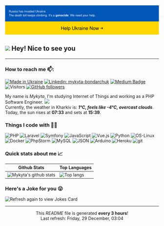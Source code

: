 [![Stand With Ukraine](https://raw.githubusercontent.com/vshymanskyy/StandWithUkraine/main/banner2-direct.svg)](https://www.supportukraine.co/)

## <img src="https://emojis.slackmojis.com/emojis/images/1531849430/4246/blob-sunglasses.gif?1531849430" width="30"/> Hey! Nice to see you<hr>

### How to reach me 📫:
[![Made in Ukraine](https://img.shields.io/badge/made_in-ukraine-ffd700.svg?labelColor=0057b7)](https://www.supportukraine.co/)
[![Linkedin: mykyta-bondarchuk](https://img.shields.io/badge/-mykyta--bondarchuk-blue?style=flat-square&logo=Linkedin&logoColor=white&link=https://www.linkedin.com/in/mykyta-bondarchuk/)](https://www.linkedin.com/in/mykyta-bondarchuk/)
[![Medium Badge](https://img.shields.io/badge/-@bmykyta-03a57a?style=flat-square&label&logo=medium&logoColor=black&link=https://medium.com/@bmykyta/)](https://medium.com/@bmykyta)
![Visitors](https://visitor-badge.glitch.me/badge?page_id=bmykyta)
[![GitHub followers](https://img.shields.io/github/followers/bmykyta?label=follow&style=social)](https://github.com/bmykyta)

My name is _Mykyta_, I'm studying Internet of Things and working as a PHP Software Engineer.
<img src="https://media.giphy.com/media/WUlplcMpOCEmTGBtBW/giphy.gif" width="40" /><br/>
Currently, the weather in Kharkiv is: ___1°C, feels like -4°C, overcast clouds___.<br>
Today, the sun rises at **07:33** and sets at **15:39**.

### Things I code with :man_technologist:
<p>
    <img alt="PHP" src="https://img.shields.io/badge/-PHP-777BB4?style=flat-square&logo=php&logoColor=white" />
    <img alt="Laravel" src="https://img.shields.io/badge/-Laravel-FF2D20?style=flat-square&logo=laravel&logoColor=white" />
    <img alt="Symfony" src="https://img.shields.io/badge/-Symfony-000000?style=flat-square&logo=symfony&logoColor=white" />
    <img alt="JavaScript" src="https://img.shields.io/badge/-JavaScript-F7DF1E?style=flat-square&logo=javascript&logoColor=black" />
    <img alt="Vue.js" src="https://img.shields.io/badge/-Vue.js-4FC08D?style=flat-square&logo=vue.js&logoColor=white" />
    <img alt="Python" src="https://img.shields.io/badge/-Python-3776AB?style=flat-square&logo=python&logoColor=white" />
    <img alt="OS-Linux" src="https://img.shields.io/badge/-Linux-E95420?style=flat-square&logo=linux&logoColor=white" />
    <img alt="Docker" src="https://img.shields.io/badge/-Docker-46a2f1?style=flat-square&logo=docker&logoColor=white" />
    <img alt="PhpStorm" src="https://img.shields.io/badge/-PhpStorm-9135e0?style=flat-square&logo=phpstorm&logoColor=white" />
    <img alt="MySQL" src="https://img.shields.io/badge/-MySQL-4479A1?style=flat-square&logo=mysql&logoColor=white" />
    <img alt="JSON" src="https://img.shields.io/badge/-JSON-000000?style=flat-square&logo=json&logoColor=white" />
    <img alt="Arduino" src="https://img.shields.io/badge/-Arduino-00979D?style=flat-square&logo=arduino&logoColor=white" />
    <img alt="Heroku" src="https://img.shields.io/badge/-Heroku-430098?style=flat-square&logo=heroku&logoColor=white" />
    <img alt="git" src="https://img.shields.io/badge/-Git-F05032?style=flat-square&logo=git&logoColor=white" />

<!-- (Learning)
    <img alt="RabbitMQ" src="https://img.shields.io/badge/-RabbitMQ-FF6600?style=flat-square&logo=rabbitmq&logoColor=white" />
    <img alt="C++" src="https://img.shields.io/badge/-C++-00599C?style=flat-square&logo=c&logoColor=white" />
    <img alt="Redis" src="https://img.shields.io/badge/-Redis-DC382D?style=flat-square&logo=redis&logoColor=white" />
    <img alt="Elasticsearch" src="https://img.shields.io/badge/-Elasticsearch-005571?style=flat-square&logo=elasticsearch&logoColor=white" />
    <img alt="AWS" src="https://img.shields.io/badge/-Amazon AWS-232F3E?style=flat-square&logo=amazon-aws&logoColor=white" />
-->

</p>


### Quick stats about me :chart_with_upwards_trend:
| Github Stats                                                                                                                              | Top Languages                                                                                                                                                                                                  |
|-------------------------------------------------------------------------------------------------------------------------------------------|----------------------------------------------------------------------------------------------------------------------------------------------------------------------------------------------------------------|
| ![Mykyta's github stats](https://github-readme-stats.vercel.app/api?username=bmykyta&show_icons=true&count_private=true&theme=tokyonight) | ![Top langs](https://github-readme-stats.vercel.app/api/top-langs/?username=bmykyta&title_color=70a5fd&text_color=9f9f9f&bg_color=151515&count_private=true&layout=compact&langs_count=10&hide=css,html,blade) |

### Here's a Joke for you :stuck_out_tongue_winking_eye:
<img src="https://readme-jokes.vercel.app/api" alt="Refresh again to view Jokes Card" />

------------
<p align="center">
    This <i>README</i> file is generated <b>every 3 hours</b>!<br/>
    Last refresh: Friday, 29 December, 03:04<br/>
</p>
